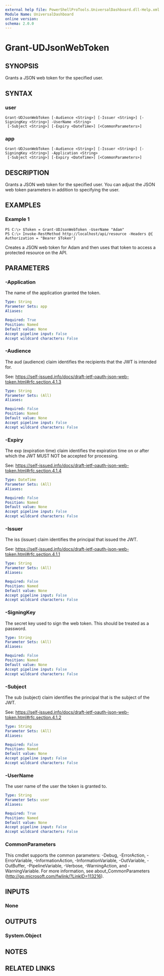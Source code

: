 ```yaml
---
external help file: PowerShellProTools.UniversalDashboard.dll-Help.xml
Module Name: UniversalDashboard
online version: 
schema: 2.0.0
---
```


# Grant-UDJsonWebToken

## SYNOPSIS
Grants a JSON web token for the specified user.

## SYNTAX

### user
```
Grant-UDJsonWebToken [-Audience <String>] [-Issuer <String>] [-SigningKey <String>] -UserName <String>
 [-Subject <String>] [-Expiry <DateTime>] [<CommonParameters>]
```

### app
```
Grant-UDJsonWebToken [-Audience <String>] [-Issuer <String>] [-SigningKey <String>] -Application <String>
 [-Subject <String>] [-Expiry <DateTime>] [<CommonParameters>]
```

## DESCRIPTION
Grants a JSON web token for the specified user. You can adjust the JSON web token parameters in addition to specifying the user.

## EXAMPLES

### Example 1
```
PS C:\> $Token = Grant-UDJsonWebToken -UserName "Adam"
PS C:\> Invoke-RestMethod http://localhost/api/resource -Headers @{ Authorization = "Bearer $Token"}
```

Creates a JSON web token for Adam and then uses that token to access a protected resource on the API.

## PARAMETERS

### -Application
The name of the application granted the token.

```yaml
Type: String
Parameter Sets: app
Aliases: 

Required: True
Position: Named
Default value: None
Accept pipeline input: False
Accept wildcard characters: False
```

### -Audience
The aud (audience) claim identifies the recipients that the JWT is intended for.  

See: https://self-issued.info/docs/draft-ietf-oauth-json-web-token.html#rfc.section.4.1.3

```yaml
Type: String
Parameter Sets: (All)
Aliases: 

Required: False
Position: Named
Default value: None
Accept pipeline input: False
Accept wildcard characters: False
```

### -Expiry
The exp (expiration time) claim identifies the expiration time on or after which the JWT MUST NOT be accepted for processing. 

See: https://self-issued.info/docs/draft-ietf-oauth-json-web-token.html#rfc.section.4.1.4

```yaml
Type: DateTime
Parameter Sets: (All)
Aliases: 

Required: False
Position: Named
Default value: None
Accept pipeline input: False
Accept wildcard characters: False
```

### -Issuer
The iss (issuer) claim identifies the principal that issued the JWT. 

See: https://self-issued.info/docs/draft-ietf-oauth-json-web-token.html#rfc.section.4.1.1

```yaml
Type: String
Parameter Sets: (All)
Aliases: 

Required: False
Position: Named
Default value: None
Accept pipeline input: False
Accept wildcard characters: False
```

### -SigningKey
The secret key used to sign the web token. This should be treated as a password.

```yaml
Type: String
Parameter Sets: (All)
Aliases: 

Required: False
Position: Named
Default value: None
Accept pipeline input: False
Accept wildcard characters: False
```

### -Subject
The sub (subject) claim identifies the principal that is the subject of the JWT. 

See: https://self-issued.info/docs/draft-ietf-oauth-json-web-token.html#rfc.section.4.1.2

```yaml
Type: String
Parameter Sets: (All)
Aliases: 

Required: False
Position: Named
Default value: None
Accept pipeline input: False
Accept wildcard characters: False
```

### -UserName
The user name of the user the token is granted to.

```yaml
Type: String
Parameter Sets: user
Aliases: 

Required: True
Position: Named
Default value: None
Accept pipeline input: False
Accept wildcard characters: False
```

### CommonParameters
This cmdlet supports the common parameters: -Debug, -ErrorAction, -ErrorVariable, -InformationAction, -InformationVariable, -OutVariable, -OutBuffer, -PipelineVariable, -Verbose, -WarningAction, and -WarningVariable. For more information, see about_CommonParameters (http://go.microsoft.com/fwlink/?LinkID=113216).

## INPUTS

### None

## OUTPUTS

### System.Object

## NOTES

## RELATED LINKS

